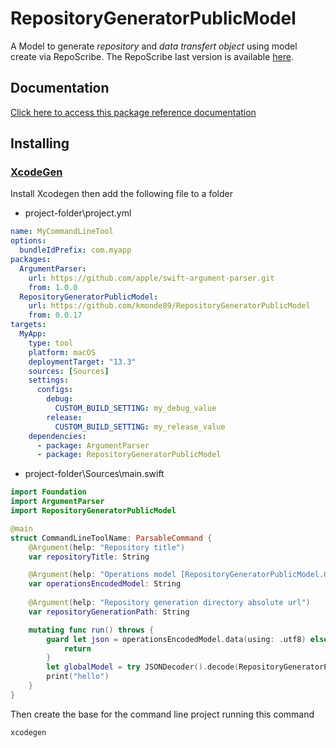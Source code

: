 # RepositoryGeneratorPublicModel
A Model to generate *repository* and *data transfert object* using model create via RepoScribe.
The RepoScribe last version is available [here](https://github.com/kmonde89/RepositoryGeneratorPublicModel/releases/tag/0.0.21).

## Documentation

[Click here to access this package reference documentation](https://kmonde89.github.io/RepositoryGeneratorPublicModel/documentation/repositorygeneratorpublicmodel)

## Installing

### [XcodeGen](https://github.com/yonaskolb/XcodeGen)

Install Xcodegen then add the following file to a folder

- project-folder\project.yml

```project.yml
name: MyCommandLineTool
options:
  bundleIdPrefix: com.myapp
packages:
  ArgumentParser:
    url: https://github.com/apple/swift-argument-parser.git
    from: 1.0.0
  RepositoryGeneratorPublicModel:
    url: https://github.com/kmonde89/RepositoryGeneratorPublicModel
    from: 0.0.17
targets:
  MyApp:
    type: tool
    platform: macOS
    deploymentTarget: "13.3"
    sources: [Sources]
    settings:
      configs:
        debug:
          CUSTOM_BUILD_SETTING: my_debug_value
        release:
          CUSTOM_BUILD_SETTING: my_release_value
    dependencies:
      - package: ArgumentParser
      - package: RepositoryGeneratorPublicModel
```

- project-folder\Sources\main.swift

```main.swift
import Foundation
import ArgumentParser
import RepositoryGeneratorPublicModel

@main
struct CommandLineToolName: ParsableCommand {
    @Argument(help: "Repository title")
    var repositoryTitle: String

    @Argument(help: "Operations model [RepositoryGeneratorPublicModel.Operation]")
    var operationsEncodedModel: String
    
    @Argument(help: "Repository generation directory absolute url")
    var repositoryGenerationPath: String

    mutating func run() throws {
        guard let json = operationsEncodedModel.data(using: .utf8) else {
            return
        }
        let globalModel = try JSONDecoder().decode(RepositoryGeneratorPublicModel.GlobalModel.self, from: json)
        print("hello")
    }
}
```

Then create the base for the command line project running this command
```
xcodegen
```

